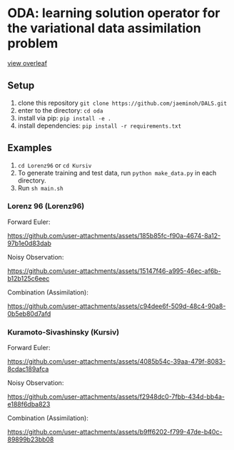 # ODA: learning solution operator for the variational data assimilation problem

[view overleaf](https://www.overleaf.com/read/ktxhjhxfhkcf#c15a2d)


## Setup
1. clone this repository `git clone https://github.com/jaeminoh/DALS.git`
2. enter to the directory: `cd oda`
3. install via pip: `pip install -e .`
4. install dependencies: `pip install -r requirements.txt`

## Examples
1. `cd Lorenz96` or `cd Kursiv`
1. To generate training and test data, run `python make_data.py` in each directory.
2. Run `sh main.sh`

### Lorenz 96 (Lorenz96)

Forward Euler:


https://github.com/user-attachments/assets/185b85fc-f90a-4674-8a12-97b1e0d83dab


Noisy Observation:


https://github.com/user-attachments/assets/15147f46-a995-46ec-af6b-b12b125c6eec


Combination (Assimilation):


https://github.com/user-attachments/assets/c94dee6f-509d-48c4-90a8-0b5eb80d7afd



### Kuramoto-Sivashinsky (Kursiv)

Forward Euler:


https://github.com/user-attachments/assets/4085b54c-39aa-479f-8083-8cdac189afca


Noisy Observation:


https://github.com/user-attachments/assets/f2948dc0-7fbb-434d-bb4a-e188f6dba823


Combination (Assimilation):


https://github.com/user-attachments/assets/b9ff6202-f799-47de-b40c-89899b23bb08
